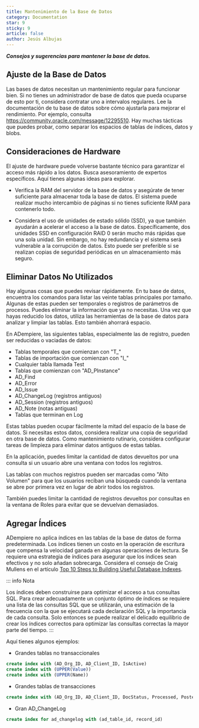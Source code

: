 ```yaml
---
title: Mantenimiento de la Base de Datos
category: Documentation
star: 9
sticky: 9
article: false
author: Jesús Albujas
---
```


***Consejos y sugerencias para mantener la base de datos.***

## Ajuste de la Base de Datos

Las bases de datos necesitan un mantenimiento regular para funcionar bien. Si no tienes un administrador de base de datos que pueda ocuparse de esto por ti, considera contratar uno a intervalos regulares.
Lee la documentación de tu base de datos sobre cómo ajustarla para mejorar el rendimiento. Por ejemplo, consulta https://community.oracle.com/message/12295510. Hay muchas tácticas que puedes probar, como separar los espacios de tablas de índices, datos y blobs.

## Consideraciones de Hardware

El ajuste de hardware puede volverse bastante técnico para garantizar el acceso más rápido a los datos. Busca asesoramiento de expertos específicos. Aquí tienes algunas ideas para explorar.

- Verifica la RAM del servidor de la base de datos y asegúrate de tener suficiente para almacenar toda la base de datos. El sistema puede realizar mucho intercambio de páginas si no tienes suficiente RAM para contenerlo todo.

- Considera el uso de unidades de estado sólido (SSD), ya que también ayudarán a acelerar el acceso a la base de datos. Específicamente, dos unidades SSD en configuración RAID 0 serán mucho más rápidas que una sola unidad. Sin embargo, no hay redundancia y el sistema será vulnerable a la corrupción de datos. Esto puede ser preferible si se realizan copias de seguridad periódicas en un almacenamiento más seguro.

## Eliminar Datos No Utilizados

Hay algunas cosas que puedes revisar rápidamente. En tu base de datos, encuentra los comandos para listar las veinte tablas principales por tamaño. Algunas de estas pueden ser temporales o registros de parámetros de procesos. Puedes eliminar la información que ya no necesitas. Una vez que hayas reducido los datos, utiliza las herramientas de la base de datos para analizar y limpiar las tablas. Esto también ahorrará espacio.

En ADempiere, las siguientes tablas, especialmente las de registro, pueden ser reducidas o vaciadas de datos:

- Tablas temporales que comienzan con "T_"
- Tablas de importación que comienzan con "I_"
- Cualquier tabla llamada Test
- Tablas que comienzan con "AD_PInstance"
- AD_Find
- AD_Error
- AD_Issue
- AD_ChangeLog (registros antiguos)
- AD_Session (registros antiguos)
- AD_Note (notas antiguas)
- Tablas que terminan en Log

Estas tablas pueden ocupar fácilmente la mitad del espacio de la base de datos. Si necesitas estos datos, considera realizar una copia de seguridad en otra base de datos. Como mantenimiento rutinario, considera configurar tareas de limpieza para eliminar datos antiguos de estas tablas.

En la aplicación, puedes limitar la cantidad de datos devueltos por una consulta si un usuario abre una ventana con todos los registros.

Las tablas con muchos registros pueden ser marcadas como "Alto Volumen" para que los usuarios reciban una búsqueda cuando la ventana se abre por primera vez en lugar de abrir todos los registros.

También puedes limitar la cantidad de registros devueltos por consultas en la ventana de Roles para evitar que se devuelvan demasiados.

## Agregar Índices

ADempiere no aplica índices en las tablas de la base de datos de forma predeterminada. Los índices tienen un costo en la operación de escritura que compensa la velocidad ganada en algunas operaciones de lectura. Se requiere una estrategia de índices para asegurar que los índices sean efectivos y no solo añadan sobrecarga. Considera el consejo de Craig Mullens en el artículo [Top 10 Steps to Building Useful Database Indexes](http://www.dbta.com/Columns/DBA-Corner/Top-10-Steps-to-Building-Useful-Database-Indexes-100498.aspx).

::: info Nota

Los índices deben construirse para optimizar el acceso a tus consultas SQL. Para crear adecuadamente un conjunto óptimo de índices se requiere una lista de las consultas SQL que se utilizarán, una estimación de la frecuencia con la que se ejecutará cada declaración SQL y la importancia de cada consulta. Solo entonces se puede realizar el delicado equilibrio de crear los índices correctos para optimizar las consultas correctas la mayor parte del tiempo.
:::

Aquí tienes algunos ejemplos:

- Grandes tablas no transaccionales

```sql
create index with (AD_Org_ID, AD_Client_ID, IsActive)
create index with (UPPER(Value))
create index with (UPPER(Name))
```

- Grandes tablas de transacciones

```sql
create index with (AD_Org_ID, AD_Client_ID, DocStatus, Processed, Posted)
```

- Gran AD_ChangeLog

```sql
create index for ad_changelog with (ad_table_id, record_id)
```
